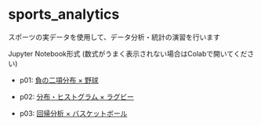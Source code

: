 # sports_analytics
スポーツの実データを使用して、データ分析・統計の演習を行います


Jupyter Notebook形式 (数式がうまく表示されない場合はColabで開いてください)

- p01: [負の二項分布 × 野球](https://github.com/at19990/sports_analytics/blob/master/p01-negative_binomial_distribution-baseball.ipynb)

- p02: [分布・ヒストグラム × ラグビー](https://github.com/at19990/sports_analytics/blob/master/p02-histogram-rugby.ipynb)

- p03: [回帰分析 × バスケットボール](https://github.com/at19990/sports_analytics/blob/master/p03-regression-basketball.ipynb)
